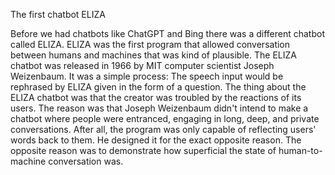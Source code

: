 The first chatbot ELIZA&nbsp;

Before we had chatbots like ChatGPT and Bing there was a different chatbot called ELIZA. ELIZA was the first program that allowed conversation between humans and machines that was kind of plausible. The ELIZA chatbot was released in 1966 by MIT computer scientist Joseph Weizenbaum. It was a simple process: The speech input would be rephrased by ELIZA given in the form of a question. The thing about the ELIZA chatbot was that the creator was troubled by the reactions of its users. The reason was that Joseph Weizenbaum didn't intend to make a chatbot where people were entranced, engaging in long, deep, and private conversations. After all, the program was only capable of reflecting users' words back to them. He designed it for the exact opposite reason. The opposite reason was to demonstrate how superficial the state of human-to-machine conversation was.